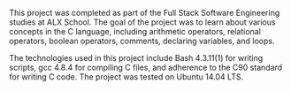 This project was completed as part of the Full Stack Software Engineering studies at ALX School. The goal of the project was to learn about various concepts in the C language, including arithmetic operators, relational operators, boolean operators, comments, declaring variables, and loops.

The technologies used in this project include Bash 4.3.11(1) for writing scripts, gcc 4.8.4 for compiling C files, and adherence to the C90 standard for writing C code. The project was tested on Ubuntu 14.04 LTS. 
